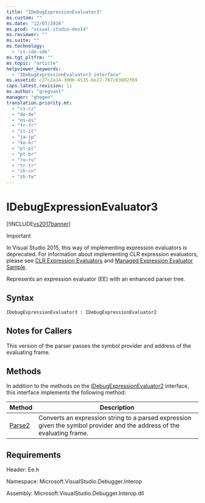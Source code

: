 ```yaml
---
title: "IDebugExpressionEvaluator3"
ms.custom: ""
ms.date: "12/07/2016"
ms.prod: "visual-studio-dev14"
ms.reviewer: ""
ms.suite: ""
ms.technology: 
  - "vs-ide-sdk"
ms.tgt_pltfrm: ""
ms.topic: "article"
helpviewer_keywords: 
  - "IDebugExpressionEvaluator3 interface"
ms.assetid: c27c2a14-300b-4535-be22-767c83602f69
caps.latest.revision: 11
ms.author: "gregvanl"
manager: "ghogen"
translation.priority.mt: 
  - "cs-cz"
  - "de-de"
  - "es-es"
  - "fr-fr"
  - "it-it"
  - "ja-jp"
  - "ko-kr"
  - "pl-pl"
  - "pt-br"
  - "ru-ru"
  - "tr-tr"
  - "zh-cn"
  - "zh-tw"
---
```

# IDebugExpressionEvaluator3
[!INCLUDE[vs2017banner](../../../code-quality/includes/vs2017banner.md)]

> [!IMPORTANT]
>  In Visual Studio 2015, this way of implementing expression evaluators is deprecated. For information about implementing CLR expression evaluators, please see [CLR Expression Evaluators](https://github.com/Microsoft/ConcordExtensibilitySamples/wiki/CLR-Expression-Evaluators) and [Managed Expression Evaluator Sample](https://github.com/Microsoft/ConcordExtensibilitySamples/wiki/Managed-Expression-Evaluator-Sample).  
  
 Represents an expression evaluator (EE) with an enhanced parser tree.  
  
## Syntax  
  
```  
IDebugExpressionEvaluator3 : IDebugExpressionEvaluator2  
```  
  
## Notes for Callers  
 This version of the parser passes the symbol provider and address of the evaluating frame.  
  
## Methods  
 In addition to the methods on the [IDebugExpressionEvaluator2](../../../extensibility/debugger/reference/idebugexpressionevaluator2.md) interface, this interface implements the following method:  
  
|Method|Description|  
|------------|-----------------|  
|[Parse2](../../../extensibility/debugger/reference/idebugexpressionevaluator3--parse2.md)|Converts an expression string to a parsed expression given the symbol provider and the address of the evaluating frame.|  
  
## Requirements  
 Header: Ee.h  
  
 Namespace: Microsoft.VisualStudio.Debugger.Interop  
  
 Assembly: Microsoft.VisualStudio.Debugger.Interop.dll